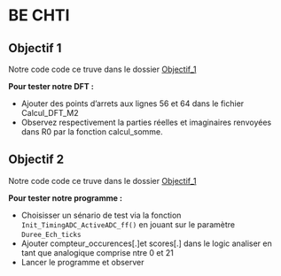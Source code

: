# BE CHTI 

## Objectif 1 

Notre code code ce truve dans le dossier [Objectif_1](https://github.com/TheoFontana/BE-CHTI_3MIC_BONNEAU_FONTANA/Objectif_1/)

**Pour tester notre DFT  :**
* Ajouter des points d’arrets aux lignes 56 et 64 dans le fichier Calcul_DFT_M2 
* Observez respectivement la parties réelles et imaginaires renvoyées dans R0 par la fonction calcul_somme.

## Objectif 2

Notre code code ce truve dans le dossier [Objectif_1](https://github.com/TheoFontana/BE-CHTI_3MIC_BONNEAU_FONTANA/Objectif_1/)

**Pour tester notre programme  :**
* Choisisser un sénario de test via la fonction ``` Init_TimingADC_ActiveADC_ff()``` en jouant sur le paramètre ```Duree_Ech_ticks```
* Ajouter compteur_occurences[.]et scores[.] dans le logic analiser en tant que analogique comprise ntre 0 et 21
* Lancer le programme et observer 
